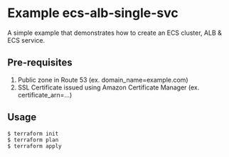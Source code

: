 # Example ecs-alb-single-svc
A simple example that demonstrates how to create an ECS cluster, ALB & ECS service.

## Pre-requisites
1. Public zone in Route 53 (ex. domain_name=example.com)
2. SSL Certificate issued using Amazon Certificate Manager (ex. certificate_arn=...)

## Usage
```
$ terraform init
$ terraform plan
$ terraform apply
```
